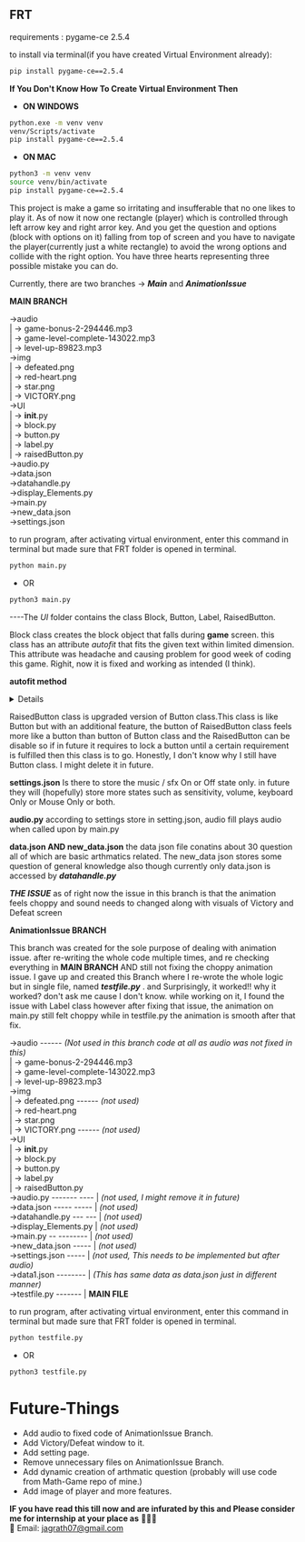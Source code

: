 ## FRT

requirements : pygame-ce       2.5.4

to install via terminal(if you have created Virtual Environment already): 
```bash 
pip install pygame-ce==2.5.4
```

**If You Don't Know How To Create Virtual Environment Then**

*  **ON WINDOWS**
```bash
python.exe -m venv venv
venv/Scripts/activate
pip install pygame-ce==2.5.4
```

* **ON MAC**
```bash
python3 -m venv venv
source venv/bin/activate
pip install pygame-ce==2.5.4
```
This project is make a game so irritating and insufferable that no one likes to play it.
As of now it now one rectangle (player) which is controlled through left arrow key and right arror key.
And you get the question and options (block with options on it) falling from top of screen
and you have to navigate the player(currently just a white rectangle) to avoid the wrong options
and collide with the right option. You have three hearts representing three possible mistake
you can do.


Currently, there are two branches -> ***Main***  and  ***AnimationIssue***


**MAIN BRANCH**

->audio    
| -> game-bonus-2-294446.mp3  
| -> game-level-complete-143022.mp3  
| -> level-up-89823.mp3  
->img  
| -> defeated.png  
| -> red-heart.png  
| -> star.png  
| -> VICTORY.png  
->UI  
| -> __init__.py  
| -> block.py  
| -> button.py  
| -> label.py  
| -> raisedButton.py  
->audio.py  
->data.json  
->datahandle.py  
->display_Elements.py  
->main.py  
->new_data.json  
->settings.json  

to run program, after activating virtual environment, enter this command in terminal but made sure that FRT folder is opened in terminal.   
```bash
python main.py
```
* OR
```bash
python3 main.py
```

----The *UI* folder contains the class Block, Button, Label, RaisedButton. 

Block class creates the block object that falls during **game** screen. this class
has an attribute *autofit* that fits the given text within limited dimension. This attribute was headache and causing problem for good week of coding this game. Righit, now it is fixed and working as intended (I think).

**autofit method**<details>*This attributes take boolean value and its 
set to true then its set the given text into specificed dimension initilised at the creation of
object. And it will store the necessary details of text (such as its rect, fontSize)
and will use that for displaying/drawing block. and will recalculate the text details
everytime a new text is given via set_text( new_text ) method.* </details>  

RaisedButton class is upgraded version of Button class.This class is like
Button but with an additional feature, the button of RaisedButton class
feels more like a button than button of Button class and the RaisedButton
can be disable so if in future it requires to lock a button until a certain
requirement is fulfilled then this class is to go. Honestly, I don't know
why I still have Button class. I might delete it in future.

**settings.json** Is there to store the music / sfx On or Off state only.
in future they will (hopefully) store more states such as sensitivity, volume, keyboard Only
or Mouse Only or both.  

**audio.py** according to settings store in setting.json, audio fill plays
audio when called upon by main.py

**data.json AND new_data.json** the data json file conatins about 30 question
all of which are basic arthmatics related. The new_data json stores some question 
of general knowledge also though currently only data.json is accessed by ***datahandle.py***


***THE ISSUE*** as of right now the issue in this branch is that the animation
feels choppy and sound needs to changed along with visuals of Victory and Defeat screen  

**AnimationIssue BRANCH**  


This branch was created for the sole purpose of dealing with animation issue.
after re-writing the whole code multiple times, and re checking everything in **MAIN BRANCH**
AND still not fixing the choppy animation issue. I gave up and created this Branch
where I re-wrote the whole logic but in single file, named ***testfile.py*** . and Surprisingly,
it worked!! why it worked? don't ask me cause I don't know. while working on it, I found the issue with Label class however after fixing that issue, the animation on main.py still felt choppy while in testfile.py the animation is smooth after that fix.

->audio  ------ *(Not used in this branch code at all as audio was not fixed in this)*  
| -> game-bonus-2-294446.mp3  
| -> game-level-complete-143022.mp3  
| -> level-up-89823.mp3  
->img  
| -> defeated.png  ------ *(not used)*  
| -> red-heart.png  
| -> star.png  
| -> VICTORY.png  ------ *(not used)*  
->UI  
| -> __init__.py  
| -> block.py  
| -> button.py  
| -> label.py  
| -> raisedButton.py  
->audio.py ------- ---- |  *(not used, I might remove it in future)*  
->data.json ----- ----- |  *(not used)*  
->datahandle.py --- --- |  *(not used)*  
->display_Elements.py |  *(not used)*  
->main.py -- -------- |  *(not used)*  
->new_data.json ----- |  *(not used)*  
->settings.json ----- |  *(not used, This needs to be implemented but after audio)*  
->data1.json -------- |  *(This has same data as data.json just in different manner)*  
->testfile.py ------- |  **MAIN FILE**  


to run program, after activating virtual environment, enter this command in terminal but made sure that FRT folder is opened in terminal.  
```bash
python testfile.py
```
* OR
```bash
python3 testfile.py
```

# Future-Things  
* Add audio to fixed code of AnimationIssue Branch.
* Add Victory/Defeat window to it.
* Add setting page.
* Remove unnecessary files on AnimationIssue Branch.
* Add dynamic creation of arthmatic question (probably will use code from Math-Game repo of mine.)
* Add image of player and more features.  

**IF you have read this till now and are infurated by this and Please consider me for internship at your place as** 🥹🥹🥹  
📧 Email: [jagrath07@gmail.com](mailto:jagrath07@gmail.com) 
